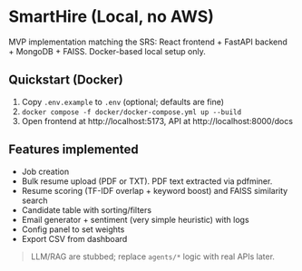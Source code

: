 # SmartHire (Local, no AWS)

MVP implementation matching the SRS: React frontend + FastAPI backend + MongoDB + FAISS.
Docker-based local setup only.

## Quickstart (Docker)
1) Copy `.env.example` to `.env` (optional; defaults are fine)
2) `docker compose -f docker/docker-compose.yml up --build`
3) Open frontend at http://localhost:5173, API at http://localhost:8000/docs

## Features implemented
- Job creation
- Bulk resume upload (PDF or TXT). PDF text extracted via pdfminer.
- Resume scoring (TF-IDF overlap + keyword boost) and FAISS similarity search
- Candidate table with sorting/filters
- Email generator + sentiment (very simple heuristic) with logs
- Config panel to set weights
- Export CSV from dashboard

> LLM/RAG are stubbed; replace `agents/*` logic with real APIs later.
